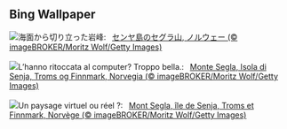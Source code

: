 ## Bing Wallpaper
![](https://www.bing.com/th?id=OHR.MountSegla_JA-JP0339074008_UHD.jpg&w=1000)海面から切り立った岩峰:&nbsp;&ensp;[センヤ島のセグラ山, ノルウェー (© imageBROKER/Moritz Wolf/Getty Images)](https://www.bing.com/th?id=OHR.MountSegla_JA-JP0339074008_UHD.jpg)
<br><br/>
![](https://www.bing.com/th?id=OHR.MountSegla_IT-IT4869636525_UHD.jpg&w=1000)L’hanno ritoccata al computer? Troppo bella.:&nbsp;&ensp;[Monte Segla, Isola di Senja, Troms og Finnmark, Norvegia (© imageBROKER/Moritz Wolf/Getty Images)](https://www.bing.com/th?id=OHR.MountSegla_IT-IT4869636525_UHD.jpg)
<br><br/>
![](https://www.bing.com/th?id=OHR.MountSegla_FR-FR9123085468_UHD.jpg&w=1000)Un paysage virtuel ou réel ?:&nbsp;&ensp;[Mont Segla, île de Senja, Troms et Finnmark, Norvège (© imageBROKER/Moritz Wolf/Getty Images)](https://www.bing.com/th?id=OHR.MountSegla_FR-FR9123085468_UHD.jpg)
<br><br/>
